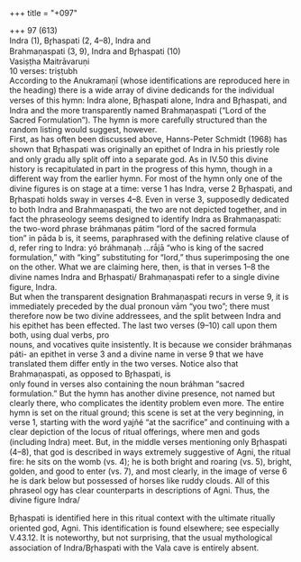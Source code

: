 +++
title = "+097"

+++
97 (613)  
Indra (1), Br̥haspati (2, 4–8), Indra and  
Brahmaṇaspati (3, 9), Indra and Br̥haspati (10)  
Vasiṣṭha Maitrāvaruṇi  
10 verses: triṣṭubh  
According to the Anukramaṇī (whose identifications are reproduced here in the  heading) there is a wide array of divine dedicands for the individual verses of this  hymn: Indra alone, Br̥haspati alone, Indra and Br̥haspati, and Indra and the more  transparently named Brahmaṇaspati (“Lord of the Sacred Formulation”). The  hymn is more carefully structured than the random listing would suggest, however.  
First, as has often been discussed above, Hanns-Peter Schmidt (1968) has shown  that Br̥haspati was originally an epithet of Indra in his priestly role and only gradu ally split off into a separate god. As in IV.50 this divine history is recapitulated in  part in the progress of this hymn, though in a different way from the earlier hymn.  For most of the hymn only one of the divine figures is on stage at a time: verse  1 has Indra, verse 2 Br̥haspati, and Br̥haspati holds sway in verses 4–8. Even in  verse 3, supposedly dedicated to both Indra and Brahmaṇaspati, the two are not  depicted together, and in fact the phraseology seems designed to identify Indra as  Brahmaṇaspati: the two-word phrase bráhmaṇas pátim “lord of the sacred formula  
tion” in pāda b is, it seems, paraphrased with the defining relative clause of d, refer ring to Indra: yó bráhmaṇaḥ ...rā́jā “who is king of the sacred formulation,” with  “king” substituting for “lord,” thus superimposing the one on the other. What we  are claiming here, then, is that in verses 1–8 the divine names Indra and Br̥haspati/ Brahmaṇaspati refer to a single divine figure, Indra.  
But when the transparent designation Brahmaṇaspati recurs in verse 9, it is  immediately preceded by the dual pronoun vām “you two”; there must therefore  now be two divine addressees, and the split between Indra and his epithet has been  effected. The last two verses (9–10) call upon them both, using dual verbs, pro  
nouns, and vocatives quite insistently. It is because we consider bráhmaṇas páti- an  epithet in verse 3 and a divine name in verse 9 that we have translated them differ ently in the two verses. Notice also that Brahmaṇaspati, as opposed to Br̥haspati, is  
only found in verses also containing the noun bráhman “sacred formulation.” But the hymn has another divine presence, not named but clearly there, who  complicates the identity problem even more. The entire hymn is set on the ritual  ground; this scene is set at the very beginning, in verse 1, starting with the word  yajñé “at the sacrifice” and continuing with a clear depiction of the locus of ritual  offerings, where men and gods (including Indra) meet. But, in the middle verses  mentioning only Br̥haspati (4–8), that god is described in ways extremely suggestive  of Agni, the ritual fire: he sits on the womb (vs. 4); he is both bright and roaring (vs.  5), bright, golden, and good to enter (vs. 7), and most clearly, in the image of verse  6 he is dark below but possessed of horses like ruddy clouds. All of this phraseol ogy has clear counterparts in descriptions of Agni. Thus, the divine figure Indra/  

Br̥haspati is identified here in this ritual context with the ultimate ritually oriented  god, Agni. This identification is found elsewhere; see especially V.43.12. It is noteworthy, but not surprising, that the usual mythological association of  Indra/Br̥haspati with the Vala cave is entirely absent.  